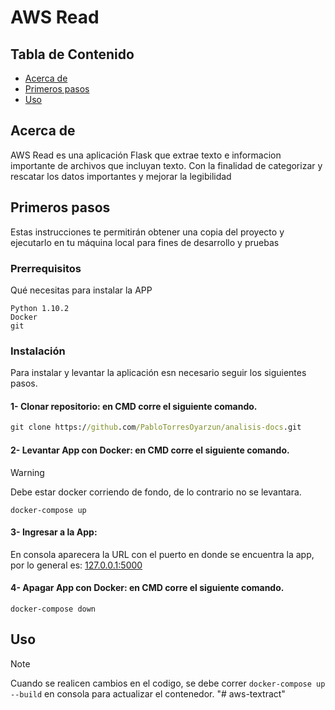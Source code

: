 # AWS Read

## Tabla de Contenido

- [Acerca de](#about)
- [Primeros pasos ](#getting_started)
- [Uso](#usage)

## Acerca de <a name = "about"></a>

AWS Read es una aplicación Flask que extrae texto e informacion importante de archivos que incluyan texto. Con la finalidad de categorizar y rescatar los datos importantes y mejorar la legibilidad

## Primeros pasos <a name = "getting_started"></a>

Estas instrucciones te permitirán obtener una copia del proyecto y ejecutarlo en tu máquina local para fines de desarrollo y pruebas

### Prerrequisitos

Qué necesitas para instalar la APP

```
Python 1.10.2
Docker
git
```

### Instalación

Para instalar y levantar la aplicación esn necesario seguir los siguientes pasos.

#### 1- **Clonar repositorio**: en CMD corre el siguiente comando.

```cmd
git clone https://github.com/PabloTorresOyarzun/analisis-docs.git
```

#### 2- **Levantar App con Docker**: en CMD corre el siguiente comando.
> [!WARNING]  
> Debe estar docker corriendo de fondo, de lo contrario no se levantara.
```
docker-compose up
```

#### 3- **Ingresar a la App**:
En consola aparecera la URL con el puerto en donde se encuentra la app, por lo general es: [127.0.0.1:5000](http://127.0.0.1:5000)

#### 4- **Apagar App con Docker**: en CMD corre el siguiente comando.

```
docker-compose down
```

## Uso <a name = "usage"></a>

> [!NOTE]  
> Cuando se realicen cambios en el codigo, se debe correr `docker-compose up --build` en consola para actualizar el contenedor.
"# aws-textract" 
